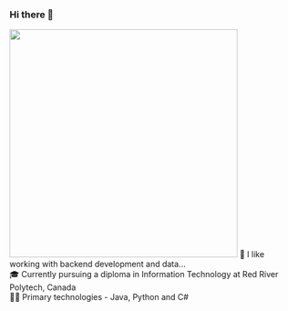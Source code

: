 ### Hi there 👋
<img height="400" width ="400" src="https://c.tenor.com/NOYF3f82b_gAAAAC/programmer.gif" />
👾 I like working with backend development and data...
<br>
🎓 Currently pursuing a diploma in Information Technology at Red River Polytech, Canada
<br>
👨‍💻 Primary technologies - Java, Python and C#

<!--
**Karan-Brar/Karan-Brar** is a ✨ _special_ ✨ repository because its `README.md` (this file) appears on your GitHub profile.

Here are some ideas to get you started:

- 🔭 I’m currently working on ...
- 🌱 I’m currently learning ...
- 👯 I’m looking to collaborate on ...
- 🤔 I’m looking for help with ...
- 💬 Ask me about ...
- 📫 How to reach me: ...
- 😄 Pronouns: ...
- ⚡ Fun fact: ...
-->
